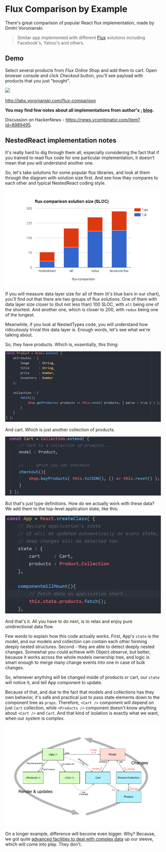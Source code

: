 # Flux Comparison by Example

There's great comparison of popular React flux implementation, made by Dmitri Voronianski.  

> Similar app implemented with different [Flux](https://facebook.github.io/flux/) solutions including Facebook's, Yahoo's and others.

## Demo

Select several products from _Flux Online Shop_ and add them to cart. Open browser console and click _Checkout_ button, you'll see payload with products that you just "bought".

[![](https://dl.dropboxusercontent.com/u/100463011/flux-shop-demo2.gif)](http://labs.voronianski.com/flux-comparison)

http://labs.voronianski.com/flux-comparison

**You may find few notes about all implementations from author's ; [blog](http://pixelhunter.me/post/110248593059/flux-solutions-compared-by-example).**

Discussion on HackerNews - https://news.ycombinator.com/item?id=8989495.

## NestedReact implementation notes

It's really hard to dig through them all, especially considering the fact
that if you trained to read flux code for one particular implementation,
it doesn't mean that you will understand another one.

So, let's take solutions for some popular flux libraries, and look at them
 through the diagram with solution size first. And see how they compares to
each other and typical NestedReact coding style.

![](sloc-comparison.png)

If you will measure data layer size for all of them (it's blue bars in our  chart), you'll find out that
there are two groups of flux solutions. One of them with data layer size closer
to (but not less than) 100 SLOC, with `alt` being one of the shortest.
And another one, which is closer to 200, with `redux` being one of the longest.

Meanwhile, if you look at NestedTypes code, you will
understand how ridiculously trivial this data layer is.
Enough words, let's see what we're talking about.

So, they have products. Which is, essentially, this thing:

![](product.jpg)

And cart. Which is just another collection of products.

![](cart.jpg)

But that's just type definitions. How do we actually work with these data? We add them to the top-level application state, like this:

![](application.jpg)

And that's it. All you have to do next, is to relax and enjoy pure unidirectional data flow.

Few words to explain how this code actually works. First, App's `state` is the model,
and our models and collection can contain each other forming deeply nested structures. Second - they are able to detect deeply nested changes. Somewhat you could achieve with Object.observe, but better, because it works across the whole models ownership tree, and logic is
smart enough to merge many change events into one in case of bulk changes.

So, whenever anything will be changed inside of products or cart, our `state` will notice it,
and tell App component to update.

Because of that, and due to the fact that models and
collections has they own behavior, it's safe and practical just to pass state elements down to the component tree as `props`. Therefore, `<Cart />` component will depend on just `Cart` collection, while `<Products />` component doesn't know anything about `<Cart />` and `Cart`. And that kind of isolation is exactly what we want, when our system is complex.

![](unidirectional-data-flow.jpg)

On a longer example, difference will become even bigger. Why? Because, we got quite [advanced facilities to
deal with complex data](https://github.com/Volicon/NestedTypes/blob/master/docs/RelationsGuide.md) up our sleeve, which will come into play. They don't.
